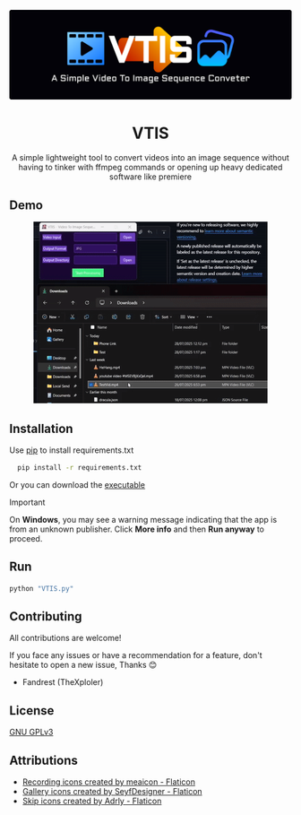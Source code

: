 ![banner](github/banner.png)
<h1 align="center">VTIS</h1>
<p align="center">A simple lightweight tool to convert videos into an image sequence without having to tinker with ffmpeg commands or opening up heavy dedicated software like premiere</p>  

## Demo
<center>

![Demo Video](github/demo.gif)
</center>

## Installation
Use [pip](https://pip.pypa.io/en/stable/) to install requirements.txt
```bash
  pip install -r requirements.txt
```
Or you can download the [executable](https://github.com/TheXploler/Video-To-Image-Sequence/releases/latest)

> [!IMPORTANT]
> On **Windows**, you may see a warning message indicating that the app is from an unknown publisher. Click **More info** and then **Run anyway** to proceed.

## Run

```bash
python "VTIS.py"
```

## Contributing

All contributions are welcome!

If you face any issues or have a recommendation for a feature, don't hesitate to open a new issue, Thanks 😊
- Fandrest (TheXploler)

## License
[GNU GPLv3](https://choosealicense.com/licenses/gpl-3.0/)

## Attributions
- [Recording icons created by meaicon - Flaticon](https://www.flaticon.com/free-icons/recording)
- [Gallery icons created by SeyfDesigner - Flaticon](https://www.flaticon.com/free-icons/gallery)
- [Skip icons created by Adrly - Flaticon](https://www.flaticon.com/free-icons/skip)

